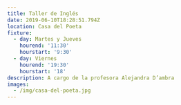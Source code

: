 ```yaml
---
title: Taller de Inglés
date: 2019-06-10T18:28:51.794Z
location: Casa del Poeta
fixture:
  - day: Martes y Jueves
    hourend: '11:30'
    hourstart: '9:30'
  - day: Viernes
    hourend: '19:30'
    hourstart: '18'
description: A cargo de la profesora Alejandra D’ambra
images:
  - /img/casa-del-poeta.jpg
---
```


